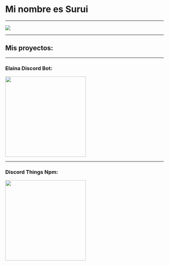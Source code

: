 # Mi nombre es Surui

<hr>
<img src="https://i.imgur.com/WZQLB5q.png">
<hr>

## Mis proyectos: 

<hr>

### Elaina Discord Bot:
<p>
<a src="https://discord.com/oauth2/authorize?client_id=720509373020897331&scope=bot&permissions=1547693527"><img src="https://cdn.discordapp.com/attachments/827777231803645972/846260286989008957/elaina.png" width="256" height="256"></a>
</p>

<hr>

### Discord Things Npm:
<p>
<a href="https://www.npmjs.com/package/dthings-api"><img src="https://cdn.discordapp.com/attachments/814920811190288477/846196959786172487/dthingsblob_4K.png" width="256" height="256"/></a>
